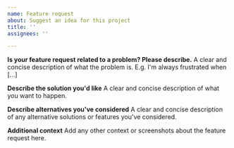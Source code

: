 ```yaml
---
name: Feature request
about: Suggest an idea for this project
title: ''
assignees: ''

---
```


**Is your feature request related to a problem? Please describe.**
A clear and concise description of what the problem is. E.g. I'm always frustrated when [...]

**Describe the solution you'd like**
A clear and concise description of what you want to happen.

**Describe alternatives you've considered**
A clear and concise description of any alternative solutions or features you've considered.

**Additional context**
Add any other context or screenshots about the feature request here.
